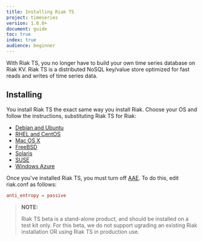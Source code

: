 ```yaml
---
title: Installing Riak TS
project: timeseries
version: 1.0.0+
document: guide
toc: true
index: true
audience: beginner
---
```


With Riak TS, you no longer have to build your own time series database on Riak KV. Riak TS is a distributed NoSQL key/value store optimized for fast reads and writes of time series data. 

## Installing

You install Riak TS the exact same way you install Riak. Choose your OS and follow the instructions, substituting Riak TS for Riak:

* [Debian and Ubuntu](http://docs.basho.com/riak/latest/ops/building/installing/debian-ubuntu/#Installing-From-Package)
* [RHEL and CentOS](http://docs.basho.com/riak/latest/ops/building/installing/rhel-centos/#Installing-From-Package)
* [Mac OS X](http://docs.basho.com/riak/latest/ops/building/installing/mac-osx/#From-Precompiled-Tarballs)
* [FreeBSD](http://docs.basho.com/riak/latest/ops/building/installing/freebsd/#Installing-From-Source)
* [Solaris](http://docs.basho.com/riak/latest/ops/building/installing/solaris/)
* [SUSE](http://docs.basho.com/riak/latest/ops/building/installing/suse/)
* [Windows Azure](http://docs.basho.com/riak/latest/ops/building/installing/azure/)

Once you've installed Riak TS, you must turn off [AAE](http://docs.basho.com/riak/latest/theory/concepts/aae/). To do this, edit riak.conf as follows:

```riak.conf
anti_entropy = passive
```

>**NOTE:** 
>
>Riak TS beta is a stand-alone product, and should be installed on a test kit only. For this beta, we do not support ugrading an existing Riak installation OR using Riak TS in production use.
